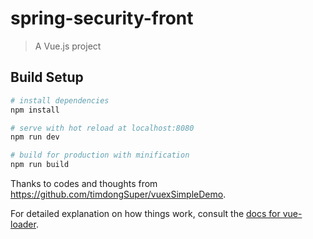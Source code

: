# spring-security-front

> A Vue.js project

## Build Setup

``` bash
# install dependencies
npm install

# serve with hot reload at localhost:8080
npm run dev

# build for production with minification
npm run build
```
Thanks to codes and thoughts from https://github.com/timdongSuper/vuexSimpleDemo.

For detailed explanation on how things work, consult the [docs for vue-loader](http://vuejs.github.io/vue-loader).
